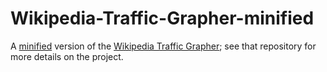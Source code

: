 # Wikipedia-Traffic-Grapher-minified
A [minified](https://en.wikipedia.org/wiki/Minification_(programming)) version of the [Wikipedia Traffic Grapher](https://github.com/KevinPayravi/Wikipedia-Traffic-Grapher); see that repository for more details on the project.

